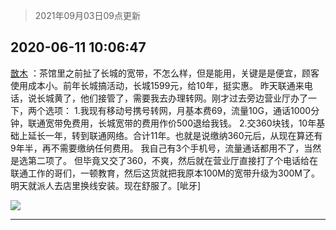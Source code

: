 > 2021年09月03日09点更新
<link rel="stylesheet" href="https://cdn.jsdelivr.net/gh/taotie6/sampleJSON@main/css/photo_show.css">


 ## 2020-06-11 10:06:47 

 [㪚木](https://www.coolapk.com/feed/19469395?shareKey=YzRlZWEzNDg2N2JlNjEzMTc1NTc~) ：茶馆里之前扯了长城的宽带，不怎么样，但是能用，关键是是便宜，顾客使用成本小。前年长城搞活动，长城1599元，给10年，挺实惠。
昨天联通来电话，说长城黄了，他们接管了，需要我去办理转网。刚才过去旁边营业厅办了一下，两个选项：
1.我现有移动号携号转网，月基本费69，流量10G<!--break-->，通话1000分钟，联通宽带免费用，长城宽带的费用作价500退给我钱。
2.交360块钱，10年基础上延长一年，转到联通网络。合计11年。也就是说缴纳360元后，从现在算还有9年半，再不需要缴纳任何费用。
我自己有3个手机号，流量通话都用不了，当然是选第二项了。
但毕竟又交了360，不爽，然后就在营业厅直接打了个电话给在联通工作的哥们，一顿教育，然后这货就把我原本100M的宽带升级为300M了。明天就派人去店里换线安装。现在舒服了。[呲牙] 

<div class="album">
<img class="img-item" src="http://image.coolapk.com/feed/2020/0324/15/1081091_186a1480_4371_6855@480x263.gif" />
</div>

 ------- 

